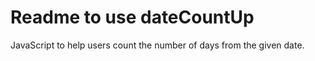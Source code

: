 # Readme to use dateCountUp

JavaScript to help users count the number of days from the given date.


